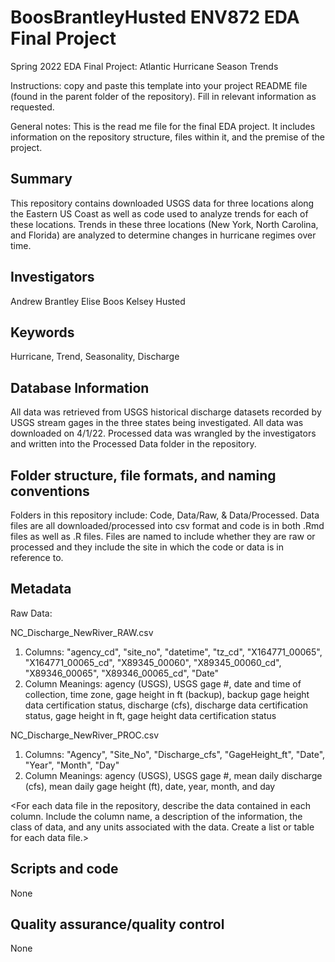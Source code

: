 # BoosBrantleyHusted ENV872 EDA Final Project
Spring 2022 EDA Final Project: Atlantic Hurricane Season Trends

Instructions: copy and paste this template into your project README file (found in the parent folder of the repository). Fill in relevant information as requested.

General notes: This is the read me file for the final EDA project. It includes information on the repository structure, files within it, and the premise of the project. 

## Summary

This repository contains downloaded USGS data for three locations along the Eastern US Coast as well as code used to analyze trends for each of these locations. Trends in these three locations (New York, North Carolina, and Florida) are analyzed to determine changes in hurricane regimes over time. 

## Investigators

Andrew Brantley
Elise Boos
Kelsey Husted

## Keywords

Hurricane, Trend, Seasonality, Discharge

## Database Information

All data was retrieved from USGS historical discharge datasets recorded by USGS stream gages in the three states being investigated. All data was downloaded on 4/1/22. Processed data was wrangled by the investigators and written into the Processed Data folder in the repository.

## Folder structure, file formats, and naming conventions 

Folders in this repository include: Code, Data/Raw, & Data/Processed. Data files are all downloaded/processed into csv format and code is in both .Rmd files as well as .R files. Files are named to include whether they are raw or processed and they include the site in which the code or data is in reference to.

## Metadata

Raw Data:

NC_Discharge_NewRiver_RAW.csv
  1. Columns: "agency_cd", "site_no", "datetime", "tz_cd", "X164771_00065", "X164771_00065_cd", "X89345_00060", "X89345_00060_cd", "X89346_00065", "X89346_00065_cd", "Date" 
  2. Column Meanings: agency (USGS), USGS gage #, date and time of collection, time zone, gage height in ft (backup), backup gage height data certification status, discharge (cfs), discharge data certification status, gage height in ft, gage height data certification status

NC_Discharge_NewRiver_PROC.csv
  1. Columns: "Agency", "Site_No", "Discharge_cfs", "GageHeight_ft", "Date", "Year", "Month", "Day"
  2. Column Meanings: agency (USGS), USGS gage #, mean daily discharge (cfs), mean daily gage height (ft), date, year, month, and day

<For each data file in the repository, describe the data contained in each column. Include the column name, a description of the information, the class of data, and any units associated with the data. Create a list or table for each data file.> 

## Scripts and code

None

## Quality assurance/quality control

None
